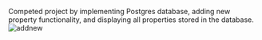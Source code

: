 Competed project by implementing Postgres database, adding new property functionality, and displaying all properties stored in the database.
![addnew](https://github.com/TroubledDreamer/info3180-project-1/assets/95041187/7599c60d-6d8a-4be6-a7b7-ccdcf452b159)
